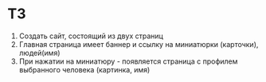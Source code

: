 # ТЗ

1) Создать сайт, состоящий из двух страниц
2) Главная страница имеет баннер и ссылку на миниатюрки (карточки), людей(имя)
3) При нажатии на миниатюру - появляется страница с профилем выбранного человека (картинка, имя)
 